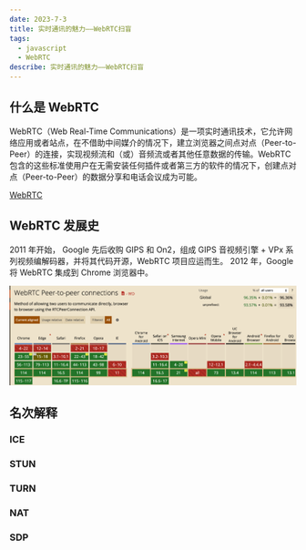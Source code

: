 ```yaml
---
date: 2023-7-3
title: 实时通讯的魅力——WebRTC扫盲
tags:
  - javascript
  - WebRTC
describe: 实时通讯的魅力——WebRTC扫盲
---
```


## 什么是 WebRTC

WebRTC（Web Real-Time Communications）是一项实时通讯技术，它允许网络应用或者站点，在不借助中间媒介的情况下，建立浏览器之间点对点（Peer-to-Peer）的连接，实现视频流和（或）音频流或者其他任意数据的传输。WebRTC 包含的这些标准使用户在无需安装任何插件或者第三方的软件的情况下，创建点对点（Peer-to-Peer）的数据分享和电话会议成为可能。

[WebRTC](https://developer.mozilla.org/zh-CN/docs/Web/API/WebRTC_API)

## WebRTC 发展史

2011 年开始， Google 先后收购 GIPS 和 On2，组成 GIPS 音视频引擎 + VPx 系列视频编解码器，并将其代码开源，WebRTC 项目应运而生。
2012 年，Google 将 WebRTC 集成到 Chrome 浏览器中。

![can-i-use-webrtc.png](./images/can-i-use-webrtc.png)

## 名次解释

### ICE

### STUN

### TURN

### NAT

### SDP

